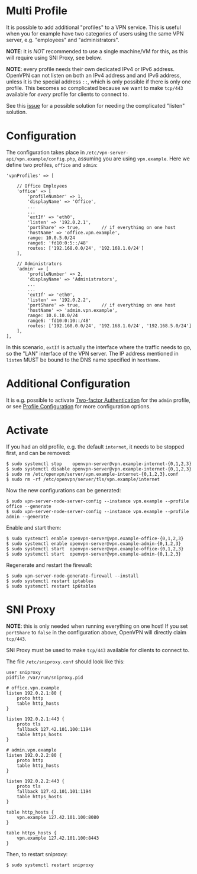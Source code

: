 # Multi Profile

It is possible to add additional "profiles" to a VPN service. This is useful 
when you for example have two categories of users using the same VPN server,
e.g. "employees" and "administrators". 

**NOTE**: it is *NOT* recommended to use a single machine/VM for this, as this
will require using SNI Proxy, see below.

**NOTE**: every profile needs their own dedicated IPv4 or IPv6 address. 
OpenVPN can not listen on both an IPv4 address and and IPv6 address, unless it
is the special address `::`, which is only possible if there is only one 
profile. This becomes so complicated because we want to make `tcp/443` 
available for _every_ profile for clients to connect to.

See this [issue](https://github.com/eduvpn/vpn-server-node/issues/8) for a 
possible solution for needing the complicated "listen" solution.

# Configuration

The configuration takes place in `/etc/vpn-server-api/vpn.example/config.php`, 
assuming you are using `vpn.example`. Here we define two profiles, `office` and
`admin`:

    'vpnProfiles' => [

        // Office Employees
        'office' => [
            'profileNumber' => 1,
            'displayName' => 'Office',
            ...
            ...
            'extIf' => 'eth0',
            'listen' => '192.0.2.1',
            'portShare' => true,        // if everything on one host
            'hostName' => 'office.vpn.example',
            range: 10.0.5.0/24
            range6: 'fd10:0:5::/48'
            routes: ['192.168.0.0/24', '192.168.1.0/24']
        ],

        // Administrators
        'admin' => [
            'profileNumber' => 2,
            'displayName' => 'Administrators',
            ...
            ...
            'extIf' => 'eth0',
            'listen' => '192.0.2.2',
            'portShare' => true,        // if everything on one host
            'hostName' => 'admin.vpn.example',
            range: 10.0.10.0/24
            range6: 'fd10:0:10::/48'
            routes: ['192.168.0.0/24', '192.168.1.0/24', '192.168.5.0/24']
        ],
    ],

In this scenario, `extIf` is actually the interface where the traffic needs 
to go, so the "LAN" interface of the VPN server. The IP address mentioned in
`listen` MUST be bound to the DNS name specified in `hostName`.

# Additional Configuration

It is e.g. possible to activate [Two-factor Authentication](2FA.md) for the 
`admin` profile, or see [Profile Configuration](PROFILE_CONFIG.md) for more
configuration options.

# Activate

If you had an old profile, e.g. the default `internet`, it needs to be stopped
first, and can be removed:

    $ sudo systemctl stop    openvpn-server@vpn.example-internet-{0,1,2,3}
    $ sudo systemctl disable openvpn-server@vpn.example-internet-{0,1,2,3}
    $ sudo rm /etc/openvpn/server/vpn.example-internet-{0,1,2,3}.conf
    $ sudo rm -rf /etc/openvpn/server/tls/vpn.example/internet

Now the new configurations can be generated:

    $ sudo vpn-server-node-server-config --instance vpn.example --profile office --generate 
    $ sudo vpn-server-node-server-config --instance vpn.example --profile admin --generate

Enable and start them:

    $ sudo systemctl enable openvpn-server@vpn.example-office-{0,1,2,3}
    $ sudo systemctl enable openvpn-server@vpn.example-admin-{0,1,2,3}
    $ sudo systemctl start  openvpn-server@vpn.example-office-{0,1,2,3}
    $ sudo systemctl start  openvpn-server@vpn.example-admin-{0,1,2,3}

Regenerate and restart the firewall:

    $ sudo vpn-server-node-generate-firewall --install
    $ sudo systemctl restart iptables
    $ sudo systemctl restart ip6tables

# SNI Proxy

**NOTE**: this is only needed when running everything on one host! If you set
`portShare` to `false` in the configuration above, OpenVPN will directly claim
`tcp/443`.

SNI Proxy must be used to make `tcp/443` available for clients to connect to.

The file `/etc/sniproxy.conf` should look like this:

    user sniproxy
    pidfile /var/run/sniproxy.pid

    # office.vpn.example
    listen 192.0.2.1:80 {
        proto http
        table http_hosts
    }

    listen 192.0.2.1:443 {
        proto tls
        fallback 127.42.101.100:1194
        table https_hosts
    }

    # admin.vpn.example
    listen 192.0.2.2:80 {
        proto http
        table http_hosts
    }

    listen 192.0.2.2:443 {
        proto tls
        fallback 127.42.101.101:1194
        table https_hosts
    }

    table http_hosts {
        vpn.example 127.42.101.100:8080
    }

    table https_hosts {
        vpn.example 127.42.101.100:8443
    }

Then, to restart sniproxy:

    $ sudo systemctl restart sniproxy
